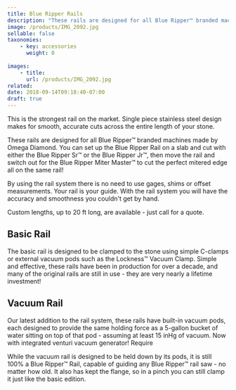 ```yaml
---
title: Blue Ripper Rails
description: "These rails are designed for all Blue Ripper™ branded machines made by Omega Diamond. You can set up the Blue Ripper Rail on a slab and cut with either the Blue Ripper Sr™ or the Blue Ripper Jr™, then move the rail and switch out for the Blue Ripper Miter Master™ to cut the perfect mitered edge all on the same rail!"
image: /products/IMG_2092.jpg
sellable: false
taxonomies: 
    - key: accessories
      weight: 0
      
images: 
    - title:
      url: /products/IMG_2092.jpg
related: 
date: 2018-09-14T09:18:40-07:00
draft: true
---
```


This is the strongest rail on the market. Single piece stainless steel design makes for smooth, accurate cuts across the entire length of your stone.

These rails are designed for all Blue Ripper™ branded machines made by Omega Diamond. You can set up the Blue Ripper Rail on a slab and cut with either the Blue Ripper Sr™ or the Blue Ripper Jr™, then move the rail and switch out for the Blue Ripper Miter Master™ to cut the perfect mitered edge all on the same rail!

By using the rail system there is no need to use gages, shims or offset measurements. Your rail is your guide. With the rail system you will have the accuracy and smoothness you couldn't get by hand.

Custom lengths, up to 20 ft long, are available - just call for a quote.

## Basic Rail

The basic rail is designed to be clamped to the stone using simple C-clamps or external vacuum pods such as the Lockness™ Vacuum Clamp. Simple and effective, these rails have been in production for over a decade, and many of the original rails are still in use - they are very nearly a lifetime investment!

## Vacuum Rail

Our latest addition to the rail system, these rails have built-in vacuum pods, each designed to provide the same holding force as a 5-gallon bucket of water sitting on top of that pod - assuming at least 15 inHg of vacuum. Now with integrated venturi vacuum generator! Require

While the vacuum rail is designed to be held down by its pods, it is still 100% a Blue Ripper™ Rail, capable of guiding any Blue Ripper™ rail saw - no matter how old.  It also has kept the flange, so in a pinch you can still clamp it just like the basic edition.